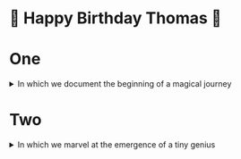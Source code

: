 # 🎂 Happy Birthday Thomas 🎉

# One

<details>
  
  <summary>In which we document the beginning of a magical journey</summary>

### Chapter One - Beginnings

Thomas you've been with us now for a year

And my how you've grown, from a dot to a bear

When we first brought you home, in a storm, to your house

For a whole two weeks you were quiet as a mouse

But it wasn't to last, as you soon learnt to cry

Dad cut your finger - could that be why?


I needed some help, my knowledge was hazy

But all of a sudden the whole world went crazy

Covid, they called it, and locked us all down

"It'll soon blow over", we thought with a frown

Meanwhile the weather stayed cold, dry and bright

And daddy would walk you for miles every night

We frantically searched for our parental powers

And mammy would feed you in all the wee hours

But now the first chapter of this verse is done -

When  counting in months, our baby is **ONE**!

---

### Chapter Two - Early Days

So onwards and upwards, at least that's what we needed

But sadly the virus's warnings weren't heeded

So blindly we forged in the parenting world

As problems, and issues, and worries unfurled

Things were so bad we all wanted to cry

But only on days that end in a 'y'

But don't let me tell you that nothing was good

We were getting to know our own flesh and blood

I can't say I was stunned when you grew like a weed

When you woke every 45 minutes to feed

By now poor old daddy was back into work

I'm sorry to say that this led me to shirk

So patiently mammy stayed up every night

It was no good for her but for Tom it was right


But as he grew into his daddy's good looks

Along came a new foe - the dreaded *REFLUX*

A syringe full of medicine every day

For a poor tiny baby that isn't ok

But nothing could stop you and stronger you got

As Spring became Summer, we loved you - a *lot*

Then daddy worked out what would put you to sleep

Nothing as easy as counting some sheep

Out in the pram every hour of the night

From sunset, to darkness, to sunrise, to light

Some of the hardest times daddy has known

He'll miss them like hell when you're all big and grown

And so the next part of our story is done

Don't worry - it really does start to get fun

---

### Chapter Three - Growing

But always the darkest times precede the dawn

You picked a most difficult time to be born

Lockdown (plus baby), part two and part three

Was taking its toll on your mammy and me

And oh how we loved you - believe me, it's true

But can't you just sleep for an hour? Maybe two?

But something was happening in that little brain

It wasn't just Groundhog Day over again

You'd started to roll and to giggle and smile

It made all the difficult times worth their while


We'd always loved musical mornings the most

With weaning these became enhanced with toast

And mammy would make you some lush homemade food

"Sorry!" you'd cry, "I'm just not in the mood!"

But still we had fun with you learning to eat

Little Carb Holvast loves pasta and wheat!

Bathtimes were great, they made our hearts glad

Getting you ready to surf with your dad

And swimming with mammy (when it was allowed)

You both truly loved it and she was so proud

But as the fun summer times came to an end

Once more you tried to drive us round the bend...

---

### Chapter Three - Autumn

A first family holiday, that sounds all right!

You were so excited you slept through the night

We drove down to Cropton, you slept all the way

We went for a stroll, had a wonderful day

But then came the night time and it was so hot

And you had the most awful and bare travel cot

"That's it!" you declared, "I've had quite enough"

"No more will I sleep, things are going to get rough"

And boy you weren't kidding, you stayed up all week

I couldn't imagine a time be more bleak

But still we pushed on through your principled stand

And went for a rainy day at Flamingo Land

And wouldn't you know, you slept the whole time

No matter, the torrential rain was maritime



So back we went home but the sleep strike went on

The nights had drawn in and by god they were long

But it wasn't your fault, you had energy to burn

And your brain was exploding with new things to learn

We looked on one day, faces proud and amazed

As you went from a reclined position to raised

"Our boy can sit!" we shouted with glee

Then you turned on your heels and started to flee

"He's crawling, he's crawling!" we couldn't believe

"He's going to be walking by Christmas Eve!"

One day we walked in to your nursery to find

You stood with a mischievous glint in your eye

All of these changes in such a short time

You grew up so fast it was almost a crime

And no you weren't sleeping but you were adored

Even if you became easily bored

Winter was coming and now we deduced

To nursery it was time you were introduced

---

### Chapter 4 - Family Christmas

The cold winds had started to blow from the North

But still we would do coastal walks back and forth

The days getting shorter but full of good cheer

Mammy and daddy love this time of year

But as you were still a most difficult child

Boisterous and shouty and really quite wild

We took a decision that broke daddy's heart

You were going to nursery for an early start

To soften the blow for our poor little man

On a Monday you'd go to your opa and gran

But slowly we found that we'd made the right call

And Thomas at nursery was having a ball

We'd heard of strange nursery powers at play

They seem to cause babies to sleep - in the day

And so it turned out, your naps then improved

Sadly at night you were largely unmoved


And would you believe it, another new issue

You sneezed and were wheezy and needed a tissue

It seemed every week you'd picked up a new bug

"It's good for your system", we said with a shrug

But Santa was coming and you really weren't well

The night before Christmas was something like hell

You stayed in our bed and cried all the night

You must have given Santa an almighty fright

But 4AM came and you woke with a start

Santa had been and he took you to heart

Everything that a boy needs to go far

A ballpit, a car and a pair of guitars

We took you to grandma's to open a box

And inside you found a new horse that rocks

Despite the lockdown Christmas, we had a lot of fun

Days like this are truly why we wanted our own son

Then we went to see your auntie, uncle, cousins too

But you slept most all the time, Christmas is tiring, phew!

You slept that night, eventually, thinking 'Christmas is ace'

And the next day had a visit to grandpa Richard and grandma Grace

You had now had your first Christmas season

But more lockdowns beckoned, festive visits were the reason

As we moved into a new isolation

Opa decided you were a crustacean

You scuttled around and with nails you did stab

Opa called you detective inspector crab

But despite all the hardships things could have been worse

And now we come on to our final verse

---

### Chapter 5 - Walking, Talking Boy

"Dada! Mama! Cat! Vroom vroom!"

You burbled while pushing your cars round the room

And not content with learning to talk

You got to your feet and started to walk

You'd go for a sprint and to daddy you'd dive

Or stand on the spot and boogie and jive

Nursery was honing your social skills no end

They told us you even had a girlfriend!

You're lovely and funny and handsome and smart

You really could melt any old grinch's heart

You just want to be with your mammy and me

Especially in the morning when the clock strikes three

And now we can start to look forward a bit

As the world slowly tries to get itself fit

We'll all learn together the things that you like

Like puppies and football and riding a bike

Early starts are still the norm

But now the weather is getting warm

There's hope and positivity in the air

You might have to look but I promise it's there

You bring out the best in your mam and dad

And even though you drive us mad

Having you is the best thing I've ever done

You'll never know how proud I am to call you... son.

Love dad.

</details>

# Two

<details>
  
  <summary>In which we marvel at the emergence of a tiny genius</summary>

### Chapter One - More Of The Same

And just like that our baby was one
  
It felt like he had just begun

If I said it got easier I would have lied

So strap yourself in for the next part of our ride

Because as it happens, nothing had changed

And mammy and daddy were feeling deranged

There was no denying this year took its toll

We needed to get ourselves back on a roll

What could we do for our wee little boy

To settle him down and bring him some joy

"Bairns all love doggies!" said daddy with glee

And before long we had brought home... Ripley!

And while mammy loved him and daddy went walking

Thomas was far more concerned with his talking

He put his own stepping on hold for a bit

And focussed on honing his rapier wit

Because despite all of the pain we'd been through

You'd realised your laughter stopped us feeling blue

Then all of a sudden the talking had ceased

You decided you'd rather focus on your feet

You climbed and you clambered, you stumbled and fell

But that didn't stop you and soon you walked well

Your confidence led to an obvious call

It was high time that daddy bought you a football

And games in the garden were all sorts of fun

Ripley and Thomas would make daddy run

But obviously there was one thing we'd forgot

Doggies and kitties will fight - quite a lot

### Chapter Two - Hell Breaks Loose

As Spring turned to Summer times were extra hard

Roxy could no longer go in the yard

Ripley would chase and bark all of the while

And mammy and daddy could not reconcile

The time that we spent on schooling the dog

Whilst having to neglect our precious young sprog

But what could we do except soldier on?

And hope one day we could sleep just past the dawn

But as we accepted that you'd never sleep

We made a decision that didn't come cheap

We found a new home for our lush Ripley dog

But we remain in constant dialogue

Maybe one year we'll be ready again

But we certainly won't quickly forget this pain

But slowly we emerged as a unit once more

And you could see fully how you were adored

Maybe we spoilt you but what can I say

You brought the sunshine into every day

If only, if only, you fancied a kip

Daddy would dance and mammy would skip

But this was still seemingly one step too far

We saw the sun even less than the stars

### Chapter Three - Sleep At Last

So by now you know that the struggle was real

That five letter word - TIRED was all we could feel

So Helen and Kev offered a tip

"Chuck him in bed and get out of there quick!"

So we did, and he screamed and he thrashed like we thought

Never before had he been so distraught

But plough on we did as we hadn't a choice

If nothing else you might have just lost your voice

But as we rolled on to the third or fourth night

You gave a small murmur then fell asleep tight

And something else happened, we thought you were broken

Morning was here and we hadn't been woken

What on earth was this feeling we had in our head

Not constantly pining and yearning for bed

And our cheeky young boy, this irascible chap

Was sleeping all night plus a two hour nap

We took him on holiday with grandma and opa

Did the disruption cause sleep loss? Not a single iota!

And all of a sudden everything was good

We no longer felt we were running through mud

But as we now know we just can't have nice things

I think you can guess what the next chapter brings

### Chapter Four - Ha Ha Just Kidding!

Mammy and daddy shared an anxious glance

Could he be teething? Poorly, perchance?

Surely there must be a reasonable answer

To why Thomas is impersonating a dancer

And screaming like Meatloaf in the dead of night

This isn't like him, he'll sleep again... right?!

Dear reader, by now you know how this all ends

With mammy and daddy driven round the bend

But so it transpired, for many more weeks

Months in fact with a stunning lack of sleep

No longer just waking in need of a hug

Now it was hours but you were too tired to lug

Around in our arms, so downstairs we went

Until, after two hours or so, you were spent

And you'd finally sleep again at five AM

Daddy was lucky to get five minutes' REM

And as for deep sleep? You're having a laugh!

Seeing you sleep was worth a photograph

So how did we get through this difficult time?

That went to ridiculous from the sublime

It's easy, at least to explain looking back

Daddy was already an insomniac

And also we loved you and seeing you grow

Was worth anything that we had to forego

### Chapter Five - Character

We took you on holiday to stay on a boat

Although this one was no longer afloat

Atop a big hill surrounded by sheep

We took you to Beadnell to play on the beach

And even despite the torrential rain

(And the tent-destroying hurricane)

You wanted to play outside with the ball

And invited the baa baas and animals all

Because this was what kind of boy you'd become

Greater than all of the parts of your sum

You may not have slept but of all of your quirks

That was the only one still needing work

For never a happier boy did I see

Or a kinder one whose daddy I'd rather be

And everyone said so, it wasn't just me

You were the favourite at your nursery

We knew by now that you loved to make us grin

By smiling and joking and putting cars in the bin

But it seemed that you'd got mammy's brains as well

And as Christmas rolled round we said farewell

To our little baby who'd grown into a boy

And brought us a limitless supply of joy

And yes there were tough times along the way

But watching him learn how to walk, talk and play

Meant he was on Santa's nice list

And this year Warvastelly Christmas wouldn't be missed

Christmas Morning with Mammy and Daddy (and toys)

Then over to grandma and opa's for noise

With Molly and Ham and Van and Bob

Henen and Kev, indeed the whole mob

A sign of things still yet to come

As we rise out of the glum

Of another year of the pandemic

But the past is all academic

Because as the New Year rolled around

We still had a familiar sound

Up and crying every night

But maybe 2022 will be the year we get it right

### Chapter Six - Big Lad

And as your birthday rolled around

At nursery you were quite renowned

For your winning smile and golden curls

And your successes with the girls

And all we heard at bedtime each night

Was how you and Isaac were so tight

The best of friends, though you had many

Max, Rowan, Maria, Toby - have I missed any??

So mammy and daddy have our routine

Involving four hours of sleep between

Watching our little boy grow healthy and strong

In the household we built just for you to belong

And it could be a million times more tough

Just one laugh from you and it would still be enough

So thank you for coming and being our son

Mammy and daddy love you

A ton
</details>
